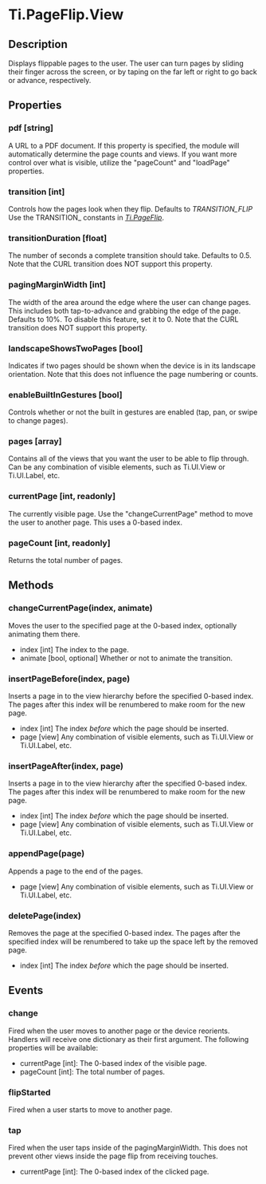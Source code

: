 # Ti.PageFlip.View

## Description

Displays flippable pages to the user. The user can turn pages by sliding their finger across the screen, or by taping on the
far left or right to go back or advance, respectively.

## Properties

### pdf [string]

A URL to a PDF document. If this property is specified, the module will automatically determine the page counts and views. If you want more control over what is visible, utilize the "pageCount" and "loadPage" properties.

### transition [int]

Controls how the pages look when they flip. Defaults to _TRANSITION\_FLIP_ Use the TRANSITION_ constants in _[Ti.PageFlip][]_.

### transitionDuration [float]

The number of seconds a complete transition should take. Defaults to 0.5. Note that the CURL transition does NOT support this property.

### pagingMarginWidth [int]

The width of the area around the edge where the user can change pages. This includes both tap-to-advance and grabbing the edge of the page. Defaults to 10%. To disable this feature, set it to 0. Note that the CURL transition does NOT support this property.

### landscapeShowsTwoPages [bool]

Indicates if two pages should be shown when the device is in its landscape orientation. Note that this does not influence the page numbering or counts.

### enableBuiltInGestures [bool]

Controls whether or not the built in gestures are enabled (tap, pan, or swipe to change pages).

### pages [array]

Contains all of the views that you want the user to be able to flip through. Can be any combination of visible elements, such as Ti.UI.View or Ti.UI.Label, etc.

### currentPage [int, readonly]

The currently visible page. Use the "changeCurrentPage" method to move the user to another page. This uses a 0-based index.

### pageCount [int, readonly]

Returns the total number of pages.

## Methods

### changeCurrentPage(index, animate)

Moves the user to the specified page at the 0-based index, optionally animating them there.

* index [int] The index to the page.
* animate [bool, optional] Whether or not to animate the transition.

### insertPageBefore(index, page)

Inserts a page in to the view hierarchy before the specified 0-based index. The pages after this index will be renumbered to make room for the new page.

* index [int] The index _before_ which the page should be inserted.
* page [view] Any combination of visible elements, such as Ti.UI.View or Ti.UI.Label, etc.

### insertPageAfter(index, page)

Inserts a page in to the view hierarchy after the specified 0-based index. The pages after this index will be renumbered to make room for the new page.

* index [int] The index _before_ which the page should be inserted.
* page [view] Any combination of visible elements, such as Ti.UI.View or Ti.UI.Label, etc.

### appendPage(page)

Appends a page to the end of the pages.

* page [view] Any combination of visible elements, such as Ti.UI.View or Ti.UI.Label, etc.

### deletePage(index)

Removes the page at the specified 0-based index. The pages after the specified index will be renumbered to take up the space left by the removed page.

* index [int] The index _before_ which the page should be inserted.

## Events

### change

Fired when the user moves to another page or the device reorients. Handlers will receive one dictionary as their first argument. The following
properties will be available:

* currentPage [int]: The 0-based index of the visible page.
* pageCount [int]: The total number of pages.

### flipStarted

Fired when a user starts to move to another page.

### tap

Fired when the user taps inside of the pagingMarginWidth. This does not prevent other views inside the page flip from receiving touches.

* currentPage [int]: The 0-based index of the clicked page.

[Ti.PageFlip]: index.html